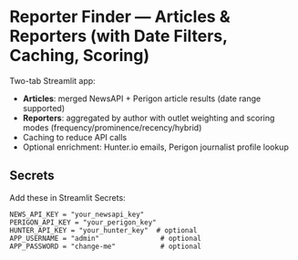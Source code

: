 # Reporter Finder — Articles & Reporters (with Date Filters, Caching, Scoring)

Two-tab Streamlit app:
- **Articles**: merged NewsAPI + Perigon article results (date range supported)
- **Reporters**: aggregated by author with outlet weighting and scoring modes (frequency/prominence/recency/hybrid)
- Caching to reduce API calls
- Optional enrichment: Hunter.io emails, Perigon journalist profile lookup

## Secrets
Add these in Streamlit Secrets:

```
NEWS_API_KEY = "your_newsapi_key"
PERIGON_API_KEY = "your_perigon_key"
HUNTER_API_KEY = "your_hunter_key"  # optional
APP_USERNAME = "admin"               # optional
APP_PASSWORD = "change-me"           # optional
```
